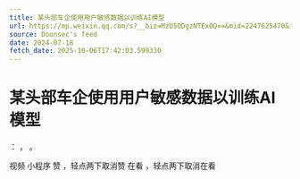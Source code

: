 ```yaml
---
title: 某头部车企使用用户敏感数据以训练AI模型
url: https://mp.weixin.qq.com/s?__biz=MzU5ODgzNTExOQ==&mid=2247625470&idx=1&sn=4a70f523959707bc1e6c57a195c77220
source: Doonsec's feed
date: 2024-07-18
fetch_date: 2025-10-06T17:42:03.599330
---
```


# 某头部车企使用用户敏感数据以训练AI模型

：
，
。

视频
小程序
赞
，轻点两下取消赞
在看
，轻点两下取消在看